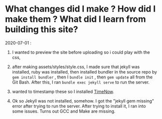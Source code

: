 # What changes did I make ? How did I make them ? What did I learn from building this site? 

2020-07-01 :

1. I wanted to preview the site before uploading so i could play with the css,

2. after making assets/styles/style.css, I made sure that jekyll was installed, ruby was installed, then installed bundler in the source repo by 
```gem install bundler``` , then I ```bundle init``` , then ```gem update``` all from the Git Bash. After this, I ran ```bundle exec jekyll serve``` to run the server. 

3. wanted to timestamp these so I installed [TimeNow](https://packagecontrol.io/packages/Timenow). 

4. Ok so Jekyll was not installed, somehow. I got the "jekyll gem missing" error after trying to run the server. After trying to install it, I ran into some issues. Turns out GCC and Make are missing. 
